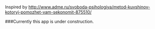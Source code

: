 Inspired by http://www.adme.ru/svoboda-psihologiya/metod-kuvshinov-kotoryj-pomozhet-vam-sekonomit-875510/

###Currently this app is under construction.